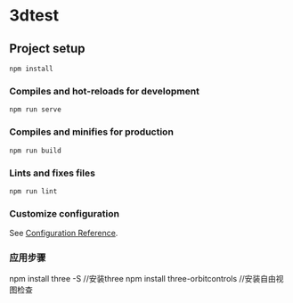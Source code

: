 # 3dtest

## Project setup
```
npm install
```

### Compiles and hot-reloads for development
```
npm run serve
```

### Compiles and minifies for production
```
npm run build
```

### Lints and fixes files
```
npm run lint
```

### Customize configuration
See [Configuration Reference](https://cli.vuejs.org/config/).

### 应用步骤
npm install three -S    //安装three
npm install three-orbitcontrols  //安装自由视图检查

